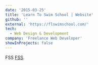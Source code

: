 ```yaml
---
date: '2015-03-25'
title: 'Learn To Swim School | Website'
github: ''
external: 'https://flswimschool.com/'
tech:
  - Web Design & Development
company: 'Freelance Web Developer'
showInProjects: false
---
```


FSS [FSS](https://flswimschool.com/).
